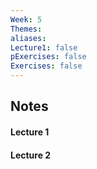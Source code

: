 ```yaml
---
Week: 5
Themes: 
aliases: 
Lecture1: false
pExercises: false
Exercises: false
---
```


## Notes

#### Lecture 1

#### Lecture 2

